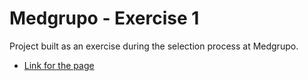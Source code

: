 # Medgrupo - Exercise 1

Project built as an exercise during the selection process at Medgrupo.

- [Link for the page](https://practice-medgrupo.netlify.app/exercicio-1/)

